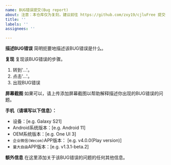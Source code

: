 ```yaml
---
name: BUG错误提交(Bug report)
about: 注意：本仓库仅为复刻，建议前往 https://github.com/zxy19/cjluFree 提交议题(issue)
title: ''
labels: ''
assignees: ''

---
```


**描述BUG错误**
简明扼要地描述该BUG错误是什么。

**复现**
复现该BUG错误的步骤。
1.  转到'...'。
2.  点击'...'。
3.  出现BUG错误

**屏幕截图**
如果可以，请上传添加屏幕截图以帮助解释描述你出现的BUG错误的问题。

**手机（请填写以下信息）：**
 - 设备：[e.g. Galaxy S21]
 - Android系统版本：[e.g. Android 11]
 - OEM系统版本：[e.g. One UI 3]
 - `企业微信(Wecom)`APP版本： [e.g. v4.0.0(Play version)]
 - `量大自由`APP版本：[e.g. v1.3.1-beta.2]

**额外信息**
在这里添加关于该BUG错误的问题的任何其他信息。
